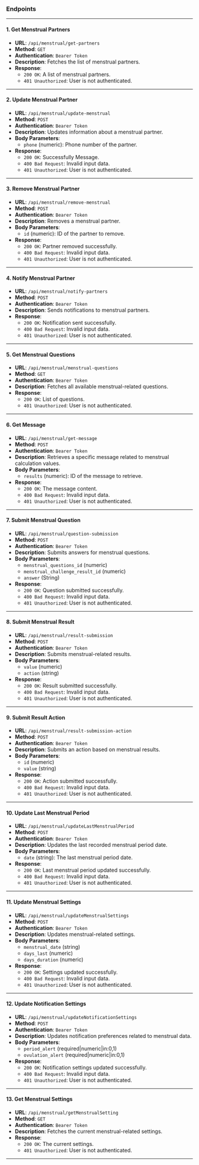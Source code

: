 
### Endpoints

---

#### 1. **Get Menstrual Partners**
   - **URL**: `/api/menstrual/get-partners`
   - **Method**: `GET`
   - **Authentication**: `Bearer Token`
   - **Description**: Fetches the list of menstrual partners.
   - **Response**:
     - `200 OK`: A list of menstrual partners.
     - `401 Unauthorized`: User is not authenticated.

---

#### 2. **Update Menstrual Partner**
   - **URL**: `/api/menstrual/update-menstrual`
   - **Method**: `POST`
   - **Authentication**: `Bearer Token`
   - **Description**: Updates information about a menstrual partner.
   - **Body Parameters**:
     - `phone` (numeric): Phone number of the partner.
   - **Response**:
     - `200 OK`: Successfully Message.
     - `400 Bad Request`: Invalid input data.
     - `401 Unauthorized`: User is not authenticated.

---

#### 3. **Remove Menstrual Partner**
   - **URL**: `/api/menstrual/remove-menstrual`
   - **Method**: `POST`
   - **Authentication**: `Bearer Token`
   - **Description**: Removes a menstrual partner.
   - **Body Parameters**:
     - `id` (numeric): ID of the partner to remove.
   - **Response**:
     - `200 OK`: Partner removed successfully.
     - `400 Bad Request`: Invalid input data.
     - `401 Unauthorized`: User is not authenticated.

---

#### 4. **Notify Menstrual Partner**
   - **URL**: `/api/menstrual/notify-partners`
   - **Method**: `POST`
   - **Authentication**: `Bearer Token`
   - **Description**: Sends notifications to menstrual partners.
   - **Response**:
     - `200 OK`: Notification sent successfully.
     - `400 Bad Request`: Invalid input data.
     - `401 Unauthorized`: User is not authenticated.

---

#### 5. **Get Menstrual Questions**
   - **URL**: `/api/menstrual/menstrual-questions`
   - **Method**: `GET`
   - **Authentication**: `Bearer Token`
   - **Description**: Fetches all available menstrual-related questions.
   - **Response**:
     - `200 OK`: List of questions.
     - `401 Unauthorized`: User is not authenticated.

---

#### 6. **Get Message**
   - **URL**: `/api/menstrual/get-message`
   - **Method**: `POST`
   - **Authentication**: `Bearer Token`
   - **Description**: Retrieves a specific message related to menstrual calculation values.
   - **Body Parameters**:
     - `results` (numeric): ID of the message to retrieve.
   - **Response**:
     - `200 OK`: The message content.
     - `400 Bad Request`: Invalid input data.
     - `401 Unauthorized`: User is not authenticated.

---

#### 7. **Submit Menstrual Question**
   - **URL**: `/api/menstrual/question-submission`
   - **Method**: `POST`
   - **Authentication**: `Bearer Token`
   - **Description**: Submits answers for menstrual questions.
   - **Body Parameters**:
     - `menstrual_questions_id` (numeric)
     - `menstrual_challenge_result_id` (numeric)
     - `answer` (String)
   - **Response**:
     - `200 OK`: Question submitted successfully.
     - `400 Bad Request`: Invalid input data.
     - `401 Unauthorized`: User is not authenticated.

---

#### 8. **Submit Menstrual Result**
   - **URL**: `/api/menstrual/result-submission`
   - **Method**: `POST`
   - **Authentication**: `Bearer Token`
   - **Description**: Submits menstrual-related results.
   - **Body Parameters**:
     - `value` (numeric)
     - `action` (string)
   - **Response**:
     - `200 OK`: Result submitted successfully.
     - `400 Bad Request`: Invalid input data.
     - `401 Unauthorized`: User is not authenticated.

---

#### 9. **Submit Result Action**
   - **URL**: `/api/menstrual/result-submission-action`
   - **Method**: `POST`
   - **Authentication**: `Bearer Token`
   - **Description**: Submits an action based on menstrual results.
   - **Body Parameters**:
     - `id` (numeric)
     - `value` (string)
   - **Response**:
     - `200 OK`: Action submitted successfully.
     - `400 Bad Request`: Invalid input data.
     - `401 Unauthorized`: User is not authenticated.

---

#### 10. **Update Last Menstrual Period**
   - **URL**: `/api/menstrual/updateLastMenstrualPeriod`
   - **Method**: `POST`
   - **Authentication**: `Bearer Token`
   - **Description**: Updates the last recorded menstrual period date.
   - **Body Parameters**:
     - `date` (string): The last menstrual period date.
   - **Response**:
     - `200 OK`: Last menstrual period updated successfully.
     - `400 Bad Request`: Invalid input data.
     - `401 Unauthorized`: User is not authenticated.

---

#### 11. **Update Menstrual Settings**
   - **URL**: `/api/menstrual/updateMenstrualSettings`
   - **Method**: `POST`
   - **Authentication**: `Bearer Token`
   - **Description**: Updates menstrual-related settings.
   - **Body Parameters**:
     - `menstrual_date` (string)
     - `days_last` (numeric)
     - `days_duration` (numeric)
   - **Response**:
     - `200 OK`: Settings updated successfully.
     - `400 Bad Request`: Invalid input data.
     - `401 Unauthorized`: User is not authenticated.

---

#### 12. **Update Notification Settings**
   - **URL**: `/api/menstrual/updateNotificationSettings`
   - **Method**: `POST`
   - **Authentication**: `Bearer Token`
   - **Description**: Updates notification preferences related to menstrual data.
   - **Body Parameters**:
     - `period_alert` (required|numeric|in:0,1)
     - `ovulation_alert` (required|numeric|in:0,1)
   - **Response**:
     - `200 OK`: Notification settings updated successfully.
     - `400 Bad Request`: Invalid input data.
     - `401 Unauthorized`: User is not authenticated.

---

#### 13. **Get Menstrual Settings**
   - **URL**: `/api/menstrual/getMenstrualSetting`
   - **Method**: `GET`
   - **Authentication**: `Bearer Token`
   - **Description**: Fetches the current menstrual-related settings.
   - **Response**:
     - `200 OK`: The current settings.
     - `401 Unauthorized`: User is not authenticated.

---

